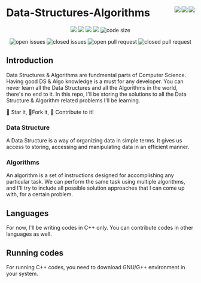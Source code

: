 # Data-Structures-Algorithms <img align = "right" src ="https://img.shields.io/github/watchers/Sreejit7/Data-Structures-Algorithms?style=social"> <img align = "right" src ="https://img.shields.io/github/stars/Sreejit7/Data-Structures-Algorithms?style=social"><img align = "right" src= "https://img.shields.io/github/forks/Sreejit7/Data-Structures-Algorithms?style=social">

<p align="center">
<img src="https://img.shields.io/github/contributors/Sreejit7/Data-Structures-Algorithms?style=for-the-badge">
<img src="https://img.shields.io/tokei/lines/github/Sreejit7/Data-Structures-Algorithms?style=for-the-badge">
<img src="https://img.shields.io/github/last-commit/Sreejit7/Data-Structures-Algorithms?style=for-the-badge">
<img src="https://img.shields.io/github/languages/count/Sreejit7/Data-Structures-Algorithms?style=for-the-badge">
<img src="https://img.shields.io/github/languages/code-size/Sreejit7/Data-Structures-Algorithms?style=for-the-badge" alt="code size">
 </p>
 
<p align="center">
<img src="https://img.shields.io/github/issues/Sreejit7/Data-Structures-Algorithms?style=for-the-badge" alt="open issues">
<img src="https://img.shields.io/github/issues-closed/Sreejit7/Data-Structures-Algorithms?style=for-the-badge" alt="closed issues">
<img src="https://img.shields.io/github/issues-pr/Sreejit7/Data-Structures-Algorithms?style=for-the-badge" alt="open pull request">
<img src="https://img.shields.io/github/issues-pr-closed/Sreejit7/Data-Structures-Algorithms?style=for-the-badge" alt="closed pull request">
</p>



## Introduction
Data Structures & Algorithms are fundmental parts of Computer Science. Having good DS & Algo knowledge is a must for any developer. You can never learn all the Data Structures and all the Algorithms in the world, there's no end to it. In this repo, I'll be storing the solutions to all the Data Structure & Algorithm related problems I'll be learning. 

:star2: Star it,
:fork_and_knife:Fork it,
:handshake: Contribute to it!

### Data Structure
A Data Structure is a way of organizing data in simple terms. It gives us access to storing, accessing and manipulating data in an efficient manner.

### Algorithms
An algorithm is a set of instructions designed for accomplishing any particular task. We can perform the same task using multiple algorithms, and I'll try to include all possible solution approaches that I can come up with, for a certain problem. 

## Languages
For now, I'll be writing codes in C++ only. You can contribute codes in other languages as well. 

## Running codes
For running C++ codes, you need to download GNU/G++ environment in your system.
